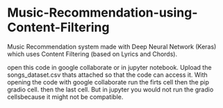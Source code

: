 # Music-Recommendation-using-Content-Filtering
Music Recommendation system made with Deep Neural Network (Keras) which uses Content Filtering (based on Lyrics and Chords).


open this code in google collaborate or in jupyter notebook. Upload the songs_dataset.csv thats attached so that the code can access it.
With opening the code with google collaborate run the firts cell then the pip gradio cell. then the last cell. 
But in jupyter you would not run the gradio cellsbecause it might not be compatible. 

